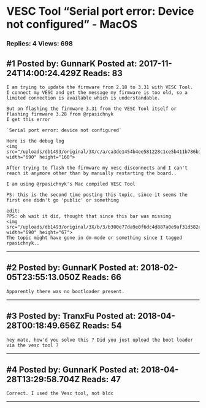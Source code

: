 # VESC Tool &ldquo;Serial port error: Device not configured&rdquo; - MacOS

### Replies: 4 Views: 698

## \#1 Posted by: GunnarK Posted at: 2017-11-24T14:00:24.429Z Reads: 83

```
I am trying to update the firmware from 2.18 to 3.31 with VESC Tool.
I connect my VESC and get the message my firmware is too old, so a limited connection is available which is understandable.

But on flashing the firmware 3.31 from the VESC Tool itself or flashing firmware 3.28 from @rpasichnyk
I get this error

`Serial port error: device not configured`

Here is the debug log
<img src="/uploads/db1493/original/3X/c/a/ca3de1454b4ee581228c1ce5b411b786b1d12ce6.png" width="690" height="160">

After trying to flash the firmware my vesc disconnects and I can't reach it anymore other than by manually restarting the board..

I am using @rpasichnyk's Mac compiled VESC Tool

PS: this is the second time posting this topic, since it seems the first one didn't go 'public' or something

edit: 
PPS: oh wait it did, thought that since this bar was missing
<img src="/uploads/db1493/original/3X/b/3/b300e77da9e0f6dc4d887a0e9af31d582ee80eb5.png" width="690" height="67">
The topic might have gone in dm-mode or something since I tagged rpasichnyk..
```

---
## \#2 Posted by: GunnarK Posted at: 2018-02-05T23:55:13.050Z Reads: 66

```
Apparently there was no bootloader present.
```

---
## \#3 Posted by: TranxFu Posted at: 2018-04-28T00:18:49.656Z Reads: 54

```
hey mate, how'd you solve this ? Did you just upload the boot loader via the vesc tool ?
```

---
## \#4 Posted by: GunnarK Posted at: 2018-04-28T13:29:58.704Z Reads: 47

```
Correct. I used the Vesc tool, not bldc
```

---
